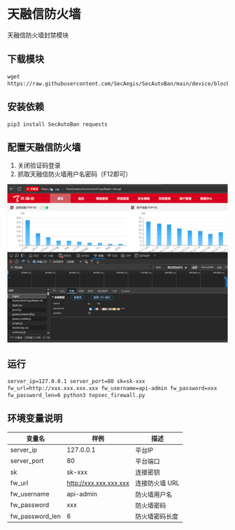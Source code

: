 # 天融信防火墙

天融信防火墙封禁模块

## 下载模块

```shell
wget https://raw.githubusercontent.com/SecAegis/SecAutoBan/main/device/block/topsec_firewall/topsec_firewall.py
```

## 安装依赖

```shell
pip3 install SecAutoBan requests
```

## 配置天融信防火墙

1. 关闭验证码登录
2. 抓取天融信防火墙用户名密码（F12即可）

![](./img/1.png)


## 运行

```shell
server_ip=127.0.0.1 server_port=80 sk=sk-xxx fw_url=http://xxx.xxx.xxx.xxx fw_username=api-admin fw_password=xxx fw_password_len=6 python3 topsec_firewall.py
```

## 环境变量说明

| 变量名             | 样例                     | 描述        |
|-----------------|------------------------|-----------|
| server_ip       | 127.0.0.1              | 平台IP      |
| server_port     | 80                     | 平台端口      |
| sk              | sk-xxx                 | 连接密钥      |
| fw_url          | http://xxx.xxx.xxx.xxx | 连接防火墙 URL |
| fw_username     | api-admin              | 防火墙用户名    |
| fw_password     | xxx                    | 防火墙密码     |
| fw_password_len | 6                      | 防火墙密码长度   |